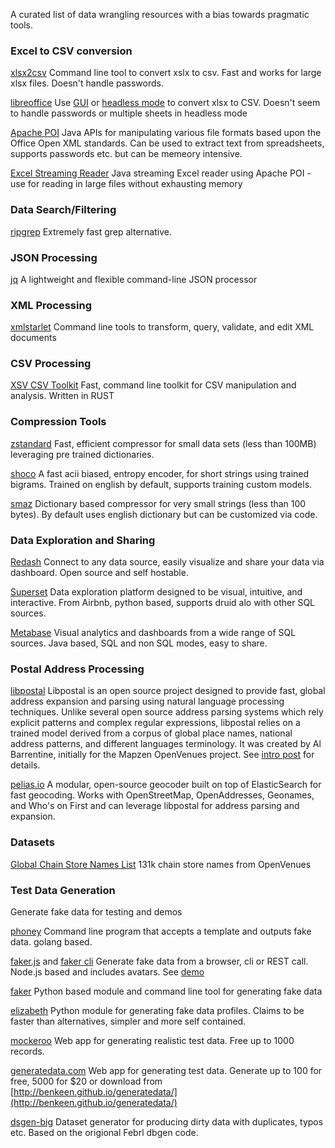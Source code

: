 A curated list of data wrangling resources with a bias towards pragmatic tools.


### Excel to CSV conversion

[xlsx2csv](https://github.com/dilshod/xlsx2csv)
Command line tool to convert xslx to csv. Fast and works for large xlsx files. Doesn't handle passwords.

[libreoffice](https://www.libreoffice.org/)
Use [GUI](https://www.libreoffice.org/) or [headless mode](http://shades-of-orange.com/post/How-to-Convert-an-XSLX-File-to-CSV-with-UTF-8-Encoding-Using-LibreOffice-OpenOffice) to convert xlsx to CSV. Doesn't seem to handle passwords or multiple sheets in headless mode 

[Apache POI](https://poi.apache.org/download.html)
Java APIs for manipulating various file formats based upon the Office Open XML standards. Can be used to extract text from spreadsheets, supports passwords etc. but can be memeory intensive.

[Excel Streaming Reader](https://github.com/monitorjbl/excel-streaming-reader#implementation-details)
Java streaming Excel reader using Apache POI - use for reading in large files without exhausting memory

### Data Search/Filtering
[ripgrep](https://github.com/BurntSushi/ripgrep)
Extremely fast grep alternative.

### JSON Processing
[jq](https://stedolan.github.io/jq/)
A lightweight and flexible command-line JSON processor


### XML Processing
[xmlstarlet](http://xmlstar.sourceforge.net/docs.php)
Command line tools to transform, query, validate, and edit XML documents


### CSV Processing
[XSV CSV Toolkit](https://github.com/BurntSushi/xsv)
Fast, command line toolkit for CSV manipulation and analysis. Written in RUST


### Compression Tools
[zstandard](http://facebook.github.io/zstd) 
Fast, efficient compressor for small data sets (less than 100MB) leveraging pre trained dictionaries.

[shoco](http://ed-von-schleck.github.io/shoco/#home)
A fast acii biased, entropy encoder, for short strings using trained bigrams. Trained on english by default, supports training custom models.

[smaz](https://github.com/antirez/smaz)
Dictionary based compressor for very small strings (less than 100 bytes). By default uses english dictionary but can be customized via code.


### Data Exploration and Sharing
[Redash](https://github.com/getredash/redash)
Connect to any data source, easily visualize and share your data via dashboard. Open source and self hostable.

[Superset](https://github.com/airbnb/superset)
Data exploration platform designed to be visual, intuitive, and interactive. From Airbnb, python based, supports druid alo with other SQL sources.

[Metabase](https://github.com/metabase/metabase)
Visual analytics and dashboards from a wide range of SQL sources. Java based, SQL and non SQL modes, easy to share. 


### Postal Address Processing
[libpostal](https://github.com/openvenues/libpostal)
Libpostal is an open source project designed to provide fast, global address expansion and parsing using natural language processing techniques. Unlike several open source address parsing systems which rely explicit patterns and complex regular expressions, libpostal relies on a trained model derived from a corpus of global place names, national address patterns, and different languages terminology. It was created by Al Barrentine, initially for the Mapzen OpenVenues project. See [intro post](https://medium.com/@albarrentine/statistical-nlp-on-openstreetmap-b9d573e6cc86) for details.

[pelias.io](http://pelias.io/)
A modular, open-source geocoder built on top of ElasticSearch for fast geocoding. Works with OpenStreetMap, OpenAddresses, Geonames, and Who's on First and can leverage libpostal for address parsing and expansion.


### Datasets
[Global Chain Store Names List](https://github.com/openvenues/chain_stores)
131k chain store names from OpenVenues


### Test Data Generation
Generate fake data for testing and demos

[phoney](https://github.com/yields/phony)
Command line program that accepts a template and outputs fake data. golang based.

[faker.js](https://github.com/Marak/faker.js) and [faker cli](https://github.com/lestoni/faker-cli)
Generate fake data from a browser, cli or REST call. Node.js based and includes avatars. See [demo](https://cdn.rawgit.com/Marak/faker.js/master/examples/browser/index.html)

[faker](http://faker.readthedocs.io/en/master/)
Python based module and command line tool for generating fake data

[elizabeth](https://github.com/lk-geimfari/elizabeth)
Python module for generating fake data profiles. Claims to be faster than alternatives, simpler and more self contained.

[mockeroo](http://www.mockaroo.com/)
Web app for generating realistic test data. Free up to 1000 records.

[generatedata.com](http://www.generatedata.com/)
Web app for generating test data. Generate up to 100 for free, 5000 for $20 or download from [http://benkeen.github.io/generatedata/](http://benkeen.github.io/generatedata/)

[dsgen-big](https://github.com/yipeng/dsgen-big)
Dataset generator for producing dirty data with duplicates, typos etc. Based on the origional Febrl dbgen code.
